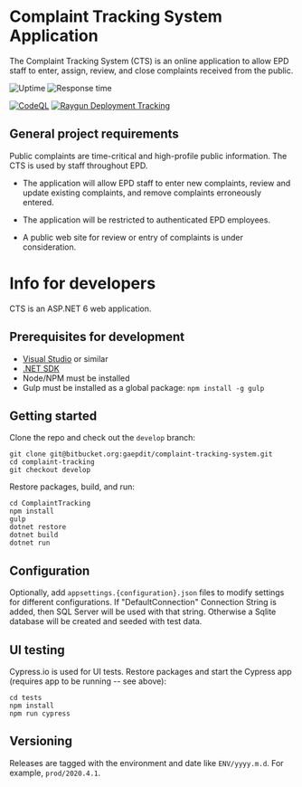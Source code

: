 # Complaint Tracking System Application

The Complaint Tracking System (CTS) is an online application to allow EPD staff to enter, assign, review, and close complaints received from the public.

![Uptime](https://img.shields.io/endpoint?url=https://raw.githubusercontent.com/gaepdit/status/main/api/complaint-tracking-system/uptime.json)
![Response time](https://img.shields.io/endpoint?url=https://raw.githubusercontent.com/gaepdit/status/main/api/complaint-tracking-system/response-time.json)

[![CodeQL](https://github.com/gaepdit/complaint-tracking/actions/workflows/codeql-analysis.yml/badge.svg)](https://github.com/gaepdit/complaint-tracking/actions/workflows/codeql-analysis.yml)
[![Raygun Deployment Tracking](https://github.com/gaepdit/complaint-tracking/actions/workflows/raygun-deployment.yml/badge.svg)](https://github.com/gaepdit/complaint-tracking/actions/workflows/raygun-deployment.yml)

## General project requirements

Public complaints are time-critical and high-profile public information. The CTS is used by staff throughout EPD.

* The application will allow EPD staff to enter new complaints, review and update existing complaints, and remove complaints erroneously entered.

* The application will be restricted to authenticated EPD employees.

* A public web site for review or entry of complaints is under consideration.

# Info for developers

CTS is an ASP.NET 6 web application.

## Prerequisites for development

+ [Visual Studio](https://www.visualstudio.com/vs/) or similar
+ [.NET SDK](https://dotnet.microsoft.com/download/download)
+ Node/NPM must be installed
+ Gulp must be installed as a global package: `npm install -g gulp`

## Getting started

Clone the repo and check out the `develop` branch:

```
git clone git@bitbucket.org:gaepdit/complaint-tracking-system.git
cd complaint-tracking
git checkout develop
```

Restore packages, build, and run:

```
cd ComplaintTracking
npm install
gulp
dotnet restore
dotnet build
dotnet run
```

## Configuration

Optionally, add `appsettings.{configuration}.json` files to modify settings for different configurations. If "DefaultConnection" Connection String is added, then SQL Server will be used with that string. Otherwise a Sqlite database will be created and seeded with test data.

## UI testing

Cypress.io is used for UI tests. Restore packages and start the Cypress app (requires app to be running -- see above):

```
cd tests
npm install
npm run cypress
```

## Versioning

Releases are tagged with the environment and date like `ENV/yyyy.m.d`. For example, `prod/2020.4.1`.
